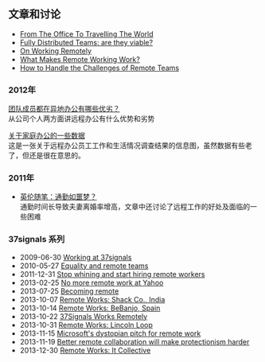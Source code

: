 ## 文章和讨论

- [From The Office To Travelling The World](http://metacircus.com/writings/2011/09/19/from-the-office-to-travelling-the-world.html)
- [Fully Distributed Teams: are they viable?](http://www.pixelmonkey.org/2012/05/14/distributed-teams)
- [On Working Remotely](http://www.codinghorror.com/blog/2010/05/on-working-remotely.html) 
- [What Makes Remote Working Work?](https://netguru.co/blog/posts/what-makes-remote-working-work)
- [How to Handle the Challenges of Remote Teams](http://www.tlnt.com/2014/05/09/how-to-handle-the-challenges-of-handling-remote-teams/)

### 2012年

[团队成员都在异地办公有哪些优劣？](http://www.zhihu.com/question/20011303/answer/18049612)  
从公司个人两方面讲远程办公有什么优势和劣势

[关于家庭办公的一些数据](http://www.ifanr.com/134017)  
这是一张关于远程办公员工工作和生活情况调查结果的信息图，虽然数据有些老了，但还是很在意思的。

### 2011年

- [英伦随笔：通勤如噩梦？](http://www.bbc.co.uk/ukchina/simp/uk_life/on_britain/110615_suping_big_city_traffic.shtml)  
  通勤时间长导致夫妻离婚率增高，文章中还讨论了远程工作的好处及面临的一些困难

### 37signals 系列

* 2009-06-30 [Working at 37signals](http://37signals.com/svn/posts/1785-working-at-37signals)
* 2010-05-27 [Equality and remote teams](http://37signals.com/svn/posts/2360-equality-and-remote-teams)
* 2011-12-31 [Stop whining and start hiring remote workers](http://37signals.com/svn/posts/3064-stop-whining-and-start-hiring-remote-workers)
* 2013-02-25 [No more remote work at Yahoo](http://37signals.com/svn/posts/3453-no-more-remote-work-at-yahoo)
* 2013-07-25 [Becoming remote](http://37signals.com/svn/posts/3590-becoming-remote)
* 2013-10-07 [Remote Works: Shack Co., India](http://37signals.com/svn/posts/3649-remote-works-shack-co-india)
* 2013-10-14 [Remote Works: BeBanjo, Spain](http://37signals.com/svn/posts/3651-remote-works-bebanjo-spain)
* 2013-10-22 [37Signals Works Remotely](http://37signals.com/svn/posts/3657-37signals-works-remotely)
* 2013-10-31 [Remote Works: Lincoln Loop](http://37signals.com/svn/posts/3652-remote-works-lincoln-loop)
* 2013-11-15 [Microsoft's dystopian pitch for remote work](http://37signals.com/svn/posts/3683-microsofts-dystopian-pitch-for-remote-work)
* 2013-11-19 [Better remote collaboration will make protectionism harder](http://37signals.com/svn/posts/3330-better-remote-collaboration-will-make-protectionism-harder)
* 2013-12-30 [Remote Works: It Collective](http://37signals.com/svn/posts/3656-remote-works-it-collective)
